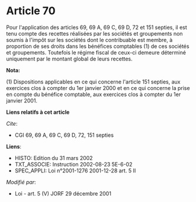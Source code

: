 # Article 70

Pour l'application des articles 69, 69 A, 69 C, 69 D, 72 et 151 septies, il est tenu compte des recettes réalisées par les
sociétés et groupements non soumis à l'impôt sur les sociétés dont le contribuable est membre, à proportion de ses droits
dans les bénéfices comptables (1) de ces sociétés et groupements. Toutefois le régime fiscal de ceux-ci demeure déterminé
uniquement par le montant global de leurs recettes.

**Nota:**

(1) Dispositions applicables en ce qui concerne l'article 151 septies, aux exercices clos à compter du 1er janvier 2000 et en
ce qui concerne la prise en compte du bénéfice comptable, aux exercices clos à compter du 1er janvier 2001.

**Liens relatifs à cet article**

_Cite_:

  - CGI 69, 69 A, 69 C, 69 D, 72, 151 septies

**Liens**:

  - HISTO: Edition du 31 mars 2002
  - TXT_ASSOCIE: Instruction 2002-08-23 5E-6-02
  - SPEC_APPLI: Loi n°2001-1276 2001-12-28 art. 5 II

_Modifié par_:

  - Loi - art. 5 (V) JORF 29 décembre 2001
